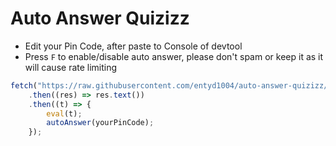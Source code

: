 # Auto Answer Quizizz
- Edit your Pin Code, after paste to Console of devtool
- Press `F` to enable/disable auto answer, please don't spam or keep it as it will cause rate limiting
```js
fetch("https://raw.githubusercontent.com/entyd1004/auto-answer-quizizz/main/bundle.js")
    .then((res) => res.text())
    .then((t) => {
        eval(t);
        autoAnswer(yourPinCode);
    });
```
